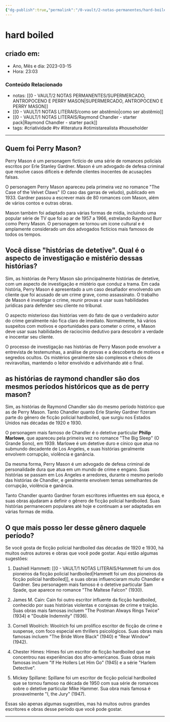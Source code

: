 ```yaml
---
{"dg-publish":true,"permalink":"/0-vault/2-notas-permanentes/hard-boiled/","title":"hard boiled","tags":["criatividade","tv","literatura","otimistarealista","householder"],"dgHomeLink":true,"dgShowLocalGraph":true,"dgShowFileTree":true,"dgEnableSearch":true}
---
```



# hard boiled

## criado em: 

- Ano, Mês e dia: 2023-03-15
- Hora: 23:03

### Conteúdo Relacionado

- notas: [[0 - VAULT/2 NOTAS PERMANENTES/SUPERMERCADO, ANTROPOCENO E PERRY MASON\|SUPERMERCADO, ANTROPOCENO E PERRY MASON]]
- [[0 - VAULT/1 NOTAS LITERAIS/como ser abstêmio\|como ser abstêmio]]
- [[0 - VAULT/1 NOTAS LITERAIS/Raymond Chandler - starter pack\|Raymond Chandler - starter pack]]
- tags: #criatividade #tv #literatura #otimistarealista #householder 

---

## Quem foi Perry Mason?

Perry Mason é um personagem fictício de uma série de romances policiais escritos por Erle Stanley Gardner. Mason é um advogado de defesa criminal que resolve casos difíceis e defende clientes inocentes de acusações falsas.

O personagem Perry Mason apareceu pela primeira vez no romance "The Case of the Velvet Claws" (O caso das garras de veludo), publicado em 1933. Gardner passou a escrever mais de 80 romances com Mason, além de vários contos e outras obras.

Mason também foi adaptado para várias formas de mídia, incluindo uma popular série de TV que foi ao ar de 1957 a 1966, estrelando Raymond Burr como Perry Mason. O personagem se tornou um ícone cultural e é amplamente considerado um dos advogados fictícios mais famosos de todos os tempos.

## Você disse "histórias de detetive". Qual é o aspecto de investigação e mistério dessas histórias?

Sim, as histórias de Perry Mason são principalmente histórias de detetive, com um aspecto de investigação e mistério que conduz a trama. Em cada história, Perry Mason é apresentado a um caso desafiador envolvendo um cliente que foi acusado de um crime grave, como assassinato. O trabalho de Mason é investigar o crime, reunir provas e usar suas habilidades jurídicas para defender seu cliente no tribunal.

O aspecto misterioso das histórias vem do fato de que o verdadeiro autor do crime geralmente não fica claro de imediato. Normalmente, há vários suspeitos com motivos e oportunidades para cometer o crime, e Mason deve usar suas habilidades de raciocínio dedutivo para descobrir a verdade e inocentar seu cliente.

O processo de investigação nas histórias de Perry Mason pode envolver a entrevista de testemunhas, a análise de provas e a descoberta de motivos e segredos ocultos. Os mistérios geralmente são complexos e cheios de reviravoltas, mantendo o leitor envolvido e adivinhando até o final.

## as histórias de raymond chandler são dos mesmos períodos históricos que as de perry mason?

Sim, as histórias de Raymond Chandler são do mesmo período histórico que as de Perry Mason. Tanto Chandler quanto Erle Stanley Gardner fizeram parte do gênero de ficção policial hardboiled, que surgiu nos Estados Unidos nas décadas de 1920 e 1930.

O personagem mais famoso de Chandler é o detetive particular **Philip Marlowe**, que apareceu pela primeira vez no romance "The Big Sleep" (O Grande Sono), em 1939. Marlowe é um detetive duro e cínico que atua no submundo decadente de Los Angeles, e suas histórias geralmente envolvem corrupção, violência e ganância.

Da mesma forma, Perry Mason é um advogado de defesa criminal de personalidade dura que atua em um mundo de crime e engano. Suas histórias se passam em Los Angeles e arredores, durante o mesmo período das histórias de Chandler, e geralmente envolvem temas semelhantes de corrupção, violência e ganância.

Tanto Chandler quanto Gardner foram escritores influentes em sua época, e suas obras ajudaram a definir o gênero de ficção policial hardboiled. Suas histórias permanecem populares até hoje e continuam a ser adaptadas em várias formas de mídia.

## O que mais posso ler desse gênero daquele período?

Se você gosta de ficção policial hardboiled das décadas de 1920 e 1930, há muitos outros autores e obras que você pode gostar. Aqui estão algumas sugestões:

1. Dashiell Hammett: [[0 - VAULT/1 NOTAS LITERAIS/Hammett foi um dos pioneiros da ficção policial hardboiled\|Hammett foi um dos pioneiros da ficção policial hardboiled]], e suas obras influenciaram muito Chandler e Gardner. Seu personagem mais famoso é o detetive particular Sam Spade, que aparece no romance "The Maltese Falcon" (1930).
    
2. James M. Cain: Cain foi outro escritor influente da ficção hardboiled, conhecido por suas histórias violentas e corajosas de crime e traição. Suas obras mais famosas incluem "The Postman Always Rings Twice" (1934) e "Double Indemnity" (1936).
    
3. Cornell Woolrich: Woolrich foi um prolífico escritor de ficção de crime e suspense, com foco especial em thrillers psicológicos. Suas obras mais famosas incluem "The Bride Wore Black" (1940) e "Rear Window" (1942).
    
4. Chester Himes: Himes foi um escritor de ficção hardboiled que se concentrou nas experiências dos afro-americanos. Suas obras mais famosas incluem "If He Hollers Let Him Go" (1945) e a série "Harlem Detective".
    
5. Mickey Spillane: Spillane foi um escritor de ficção policial hardboiled que se tornou famoso na década de 1950 com sua série de romances sobre o detetive particular Mike Hammer. Sua obra mais famosa é provavelmente "I, the Jury" (1947).

Essas são apenas algumas sugestões, mas há muitos outros grandes escritores e obras desse período que você pode gostar.

---


